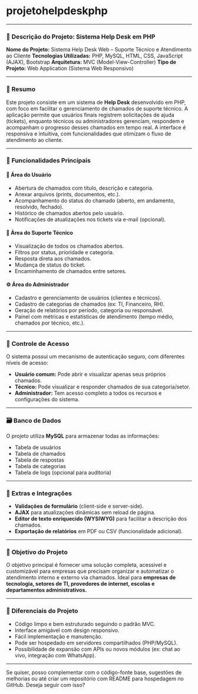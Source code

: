 # projetohelpdeskphp

---

### 📌 **Descrição do Projeto: Sistema Help Desk em PHP**

**Nome do Projeto:** Sistema Help Desk Web – Suporte Técnico e Atendimento ao Cliente
**Tecnologias Utilizadas:** PHP, MySQL, HTML, CSS, JavaScript (AJAX), Bootstrap
**Arquitetura:** MVC (Model-View-Controller)
**Tipo de Projeto:** Web Application (Sistema Web Responsivo)

---

### 🧾 **Resumo**

Este projeto consiste em um sistema de **Help Desk** desenvolvido em PHP, com foco em facilitar o gerenciamento de chamados de suporte técnico. A aplicação permite que usuários finais registrem solicitações de ajuda (tickets), enquanto técnicos ou administradores gerenciam, respondem e acompanham o progresso desses chamados em tempo real. A interface é responsiva e intuitiva, com funcionalidades que otimizam o fluxo de atendimento ao cliente.

---

### 🔧 **Funcionalidades Principais**

#### 👤 Área do Usuário

* Abertura de chamados com título, descrição e categoria.
* Anexar arquivos (prints, documentos, etc.).
* Acompanhamento do status do chamado (aberto, em andamento, resolvido, fechado).
* Histórico de chamados abertos pelo usuário.
* Notificações de atualizações nos tickets via e-mail (opcional).

#### 🔧 Área do Suporte Técnico

* Visualização de todos os chamados abertos.
* Filtros por status, prioridade e categoria.
* Resposta direta aos chamados.
* Mudança de status do ticket.
* Encaminhamento de chamados entre setores.

#### ⚙️ Área do Administrador

* Cadastro e gerenciamento de usuários (clientes e técnicos).
* Cadastro de categorias de chamados (ex: TI, Financeiro, RH).
* Geração de relatórios por período, categoria ou responsável.
* Painel com métricas e estatísticas de atendimento (tempo médio, chamados por técnico, etc.).

---

### 🔐 **Controle de Acesso**

O sistema possui um mecanismo de autenticação seguro, com diferentes níveis de acesso:

* **Usuário comum:** Pode abrir e visualizar apenas seus próprios chamados.
* **Técnico:** Pode visualizar e responder chamados de sua categoria/setor.
* **Administrador:** Tem acesso completo a todos os recursos e configurações do sistema.

---

### 🗃️ **Banco de Dados**

O projeto utiliza **MySQL** para armazenar todas as informações:

* Tabela de usuários
* Tabela de chamados
* Tabela de respostas
* Tabela de categorias
* Tabela de logs (opcional para auditoria)

---

### 🧩 **Extras e Integrações**

* **Validações de formulário** (client-side e server-side).
* **AJAX** para atualizações dinâmicas sem reload de página.
* **Editor de texto enriquecido (WYSIWYG)** para facilitar a descrição dos chamados.
* **Exportação de relatórios** em PDF ou CSV (funcionalidade adicional).

---

### 🎯 **Objetivo do Projeto**

O objetivo principal é fornecer uma solução completa, acessível e customizável para empresas que precisam organizar e automatizar o atendimento interno e externo via chamados. Ideal para **empresas de tecnologia, setores de TI, provedores de internet, escolas e departamentos administrativos.**

---

### 📌 **Diferenciais do Projeto**

* Código limpo e bem estruturado seguindo o padrão MVC.
* Interface amigável com design responsivo.
* Fácil implementação e manutenção.
* Pode ser hospedado em servidores compartilhados (PHP/MySQL).
* Possibilidade de expansão com APIs ou novos módulos (ex: chat ao vivo, integração com WhatsApp).

---

Se quiser, posso complementar com o código-fonte base, sugestões de melhorias ou até criar um repositório com README para hospedagem no GitHub. Deseja seguir com isso?
